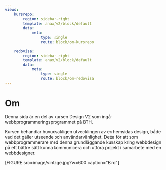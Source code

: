 ```yaml
---
views:
    kursrepo:
        region: sidebar-right
        template: anax/v2/block/default
        data:
            meta:
                type: single
                route: block/om-kursrepo

    redovisa:
        region: sidebar-right
        template: anax/v2/block/default
        data:
            meta:
                type: single
                route: block/om-redovisa
---
```

Om
=========================

Denna sida är en del av kursen Design V2 som ingår webbprogrammeringsprogrammet på BTH.

Kursen behandlar huvudsakligen utvecklingen av en hemsidas design, både vad det gäller utseende och användarvänlighet. Detta för att som webbprogrammerare med denna grundläggande kunskap kring webbdesign på ett bättre sätt kunna kommunicera och utföra projekt i samarbete med en webbdesigner.





[FIGURE src=image/vintage.jpg?w=600 caption="Bird"]
